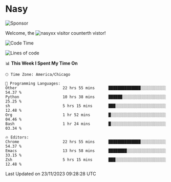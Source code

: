 # Nasy

<!--
<p align="center">
<img height="200" src="https://github-readme-stats.vercel.app/api?username=nasyxx&count_private=true&show_icons=true&theme=dracula&include_all_commits=true"/>
<img height="200" src="https://github-readme-stats.vercel.app/api/top-langs/?username=nasyxx&theme=dracula&hide=html,jupyter+notebook&count_private=true&show_icons=true"/>
</p>

  
----------------
-->

![Sponsor](https://img.shields.io/static/v1.svg?label=Sponsor&message=%E2%9D%A4&logo=GitHub&style=flat&color=pink)
 
Welcome, the ![nasyxx visitor counter](https://count.getloli.com/get/@nasyxx?theme=rule34)th vistor!
 
<!--START_SECTION:waka-->
![Code Time](http://img.shields.io/badge/Code%20Time-4%2C009%20hrs%2039%20mins-blue)

![Lines of code](https://img.shields.io/badge/From%20Hello%20World%20I%27ve%20Written-6.3%20million%20lines%20of%20code-blue)

📊 **This Week I Spent My Time On** 

```text
🕑︎ Time Zone: America/Chicago

💬 Programming Languages: 
Other                    22 hrs 55 mins      ██████████████░░░░░░░░░░░   54.37 % 
Python                   10 hrs 38 mins      ██████░░░░░░░░░░░░░░░░░░░   25.25 % 
sh                       5 hrs 15 mins       ███░░░░░░░░░░░░░░░░░░░░░░   12.48 % 
Org                      1 hr 52 mins        █░░░░░░░░░░░░░░░░░░░░░░░░   04.46 % 
Bash                     1 hr 24 mins        █░░░░░░░░░░░░░░░░░░░░░░░░   03.34 % 

🔥 Editors: 
Chrome                   22 hrs 55 mins      ██████████████░░░░░░░░░░░   54.37 % 
Emacs                    13 hrs 58 mins      ████████░░░░░░░░░░░░░░░░░   33.15 % 
Zsh                      5 hrs 15 mins       ███░░░░░░░░░░░░░░░░░░░░░░   12.48 % 
```


 Last Updated on 23/11/2023 09:28:28 UTC
<!--END_SECTION:waka-->

<!-- ![visitors](https://visitor-badge.laobi.icu/badge?page_id=nasyxx.nasyxx) -->
